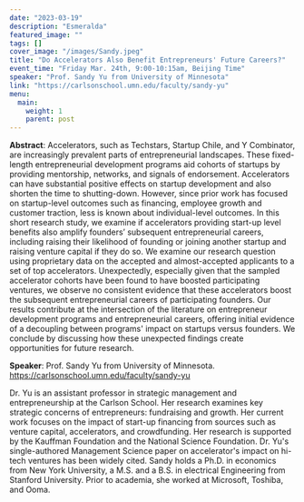 ```yaml
---
date: "2023-03-19"
description: "Esmeralda"
featured_image: ""
tags: []
cover_image: "/images/Sandy.jpeg"
title: "Do Accelerators Also Benefit Entrepreneurs' Future Careers?"
event_time: "Friday Mar. 24th, 9:00-10:15am, Beijing Time"
speaker: "Prof. Sandy Yu from University of Minnesota"
link: "https://carlsonschool.umn.edu/faculty/sandy-yu"
menu:
  main:
    weight: 1
    parent: post
---
```


**Abstract**: Accelerators, such as Techstars, Startup Chile, and Y Combinator, are increasingly prevalent parts of entrepreneurial landscapes. These fixed-length entrepreneurial development programs aid cohorts of startups by providing mentorship, networks, and signals of endorsement. Accelerators can have substantial positive effects on startup development and also shorten the time to shutting-down. However, since prior work has focused on startup-level outcomes such as financing, employee growth and customer traction, less is known about individual-level outcomes. In this short research study, we examine if accelerators providing start-up level benefits also amplify founders’ subsequent entrepreneurial careers, including raising their likelihood of founding or joining another startup and raising venture capital if they do so. We examine our research question using proprietary data on the accepted and almost-accepted applicants to a set of top accelerators. Unexpectedly, especially given that the sampled accelerator cohorts have been found to have boosted participating ventures, we observe no consistent evidence that these accelerators boost the subsequent entrepreneurial careers of participating founders. Our results contribute at the intersection of the literature on entrepreneur development programs and entrepreneurial careers, offering initial evidence of a decoupling between programs' impact on startups versus founders. We conclude by discussing how these unexpected findings create opportunities for future research.

**Speaker**: Prof. Sandy Yu from University of Minnesota. https://carlsonschool.umn.edu/faculty/sandy-yu

Dr. Yu is an assistant professor in strategic management and entrepreneurship at the Carlson School. Her research examines key strategic concerns of entrepreneurs: fundraising and growth. Her current work focuses on the impact of start-up financing from sources such as venture capital, accelerators, and crowdfunding. Her research is supported by the Kauffman Foundation and the National Science Foundation. Dr. Yu's single-authored Management Science paper on accelerator's impact on hi-tech ventures has been widely cited. Sandy holds a Ph.D. in economics from New York University, a M.S. and a B.S. in electrical Engineering from Stanford University. Prior to academia, she worked at Microsoft, Toshiba, and Ooma.
